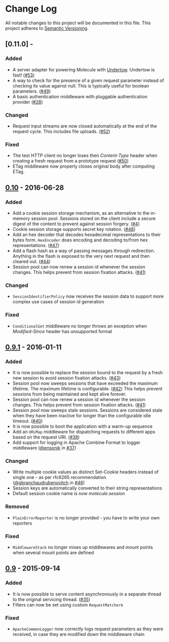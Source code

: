 # Change Log
All notable changes to this project will be documented in this file.
This project adheres to [Semantic Versioning](http://semver.org/).

## [0.11.0] - 

### Added
- A server adapter for powering Molecule with [Undertow](http://undertow.io). Undertow is fast! ([#53])
- A way to check for the presence of a given request parameter instead of checking its value against null.
This is typically useful for boolean parameters. ([#49])
- A basic authentication middleware with pluggable authentication provider ([#28])
 
### Changed
- Request input streams are now closed automatically at the end of the request cycle. This includes file uploads. ([#52])
 
### Fixed
- The test HTTP client no longer loses then _Content-Type_ header when creating a fresh request from
 a prototype request ([#50])
- ETag middleware now properly closes original body after computing ETag.

## [0.10] - 2016-06-28
### Added
- Add a cookie session storage mechanism, as an alternative to the in-memory session pool.
Sessions stored on the client include a secure digest of the content to prevent against session forgery. ([#4])
- Cookie session storage supports secret key rotation. ([#48]) 
- Add an hex decoder that decodes hexadecimal representations to their bytes form. 
`HexEncoder` does encoding and decoding to/from hex representations. ([#47])
- Add a flash hash as a way of passing messages through redirection. 
Anything in the flash is exposed to the very next request and then cleared out. ([#44])
- Session pool can now renew a session id whenever the session changes. 
This helps prevent from session fixation attacks. ([#41])

### Changed
- `SessionIdentifierPolicy` now receives the session data to support more complex use cases of session id generation

### Fixed
- `ConditionalGet` middleware no longer throws an exception when _Modified-Since_ header has unsupported format

## [0.9.1] - 2016-01-11

### Added

- It is now possible to replace the session bound to the request by a fresh new session to avoid session fixation attacks. ([#43])
- Session pool now sweeps sessions that have exceeded the maximum lifetime. The maximum lifetime is configurable. ([#42])
This helps prevent sessions from being maintained and kept alive forever.
- Session pool can now renew a session id whenever the session changes. This helps prevent from session fixation attacks. ([#41])
- Session pool now sweeps stale sessions.
Sessions are considered stale when they have been inactive for longer than the configurable idle timeout. ([#40])
- It is now possible to boot the application with a warm-up sequence
- Add an `URLMap` middleware for dispatching requests to different apps based on the request URI. ([#38])
- Add support for logging in Apache Combine Format to logger middleware ([@ensonik](https://github.com/ensonik) in [#37])

### Changed
- Write multiple cookie values as distinct Set-Cookie headers instead of single one - as per rfc6265 recommendation. ([@gbranchaudrubenovitch](https://github.com/gbranchaudrubenovitch) in [#46])
- Session keys are automatically converted to their string representations
- Default session cookie name is now _molecule.session_

### Removed
- `PlainErrorReporter` is no longer provided - you have to write your own reporters

### Fixed
- `MiddlewareStack` no longer mixes up middlewares and mount points when several mount points are defined

## [0.9] - 2015-09-14

### Added

- It is now possible to serve content asynchronously in a separate thread to the original servicing thread. ([#35])
- Filters can now be set using custom `RequestMatcher`s

### Fixed
- `ApacheCommonLogger` now correctly logs request parameters as they were received, in case they are modified down the middleware chain


[0.10]: https://github.com/testinfected/molecule/compare/v0.10...v0.9.1
[0.9.1]: https://github.com/testinfected/molecule/compare/v0.9.1...v0.9
[0.9]: https://github.com/testinfected/molecule/compare/v0.9...v0.8.2

[#53]: https://github.com/testinfected/molecule/issues/53
[#52]: https://github.com/testinfected/molecule/issues/52
[#50]: https://github.com/testinfected/molecule/issues/50
[#49]: https://github.com/testinfected/molecule/issues/49
[#48]: https://github.com/testinfected/molecule/issues/48
[#47]: https://github.com/testinfected/molecule/issues/47
[#46]: https://github.com/testinfected/molecule/issues/46
[#44]: https://github.com/testinfected/molecule/issues/44
[#43]: https://github.com/testinfected/molecule/issues/43
[#42]: https://github.com/testinfected/molecule/issues/42
[#41]: https://github.com/testinfected/molecule/issues/41
[#40]: https://github.com/testinfected/molecule/issues/40
[#38]: https://github.com/testinfected/molecule/issues/38
[#37]: https://github.com/testinfected/molecule/issues/37
[#35]: https://github.com/testinfected/molecule/issues/35
[#28]: https://github.com/testinfected/molecule/issues/28
[#4]: https://github.com/testinfected/molecule/issues/4

